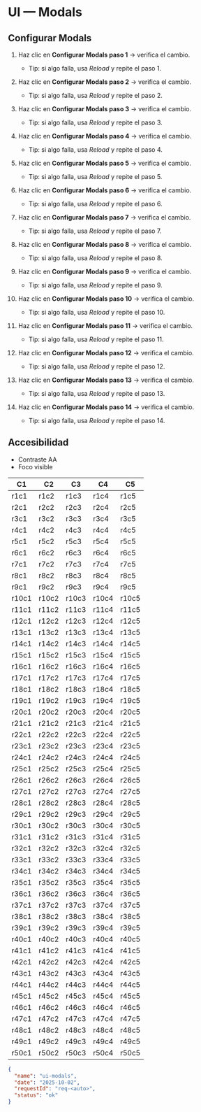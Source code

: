# UI — Modals

## Configurar Modals

1. Haz clic en **Configurar Modals paso 1** → verifica el cambio.

    - Tip: si algo falla, usa *Reload* y repite el paso 1.

2. Haz clic en **Configurar Modals paso 2** → verifica el cambio.

    - Tip: si algo falla, usa *Reload* y repite el paso 2.

3. Haz clic en **Configurar Modals paso 3** → verifica el cambio.

    - Tip: si algo falla, usa *Reload* y repite el paso 3.

4. Haz clic en **Configurar Modals paso 4** → verifica el cambio.

    - Tip: si algo falla, usa *Reload* y repite el paso 4.

5. Haz clic en **Configurar Modals paso 5** → verifica el cambio.

    - Tip: si algo falla, usa *Reload* y repite el paso 5.

6. Haz clic en **Configurar Modals paso 6** → verifica el cambio.

    - Tip: si algo falla, usa *Reload* y repite el paso 6.

7. Haz clic en **Configurar Modals paso 7** → verifica el cambio.

    - Tip: si algo falla, usa *Reload* y repite el paso 7.

8. Haz clic en **Configurar Modals paso 8** → verifica el cambio.

    - Tip: si algo falla, usa *Reload* y repite el paso 8.

9. Haz clic en **Configurar Modals paso 9** → verifica el cambio.

    - Tip: si algo falla, usa *Reload* y repite el paso 9.

10. Haz clic en **Configurar Modals paso 10** → verifica el cambio.

    - Tip: si algo falla, usa *Reload* y repite el paso 10.

11. Haz clic en **Configurar Modals paso 11** → verifica el cambio.

    - Tip: si algo falla, usa *Reload* y repite el paso 11.

12. Haz clic en **Configurar Modals paso 12** → verifica el cambio.

    - Tip: si algo falla, usa *Reload* y repite el paso 12.

13. Haz clic en **Configurar Modals paso 13** → verifica el cambio.

    - Tip: si algo falla, usa *Reload* y repite el paso 13.

14. Haz clic en **Configurar Modals paso 14** → verifica el cambio.

    - Tip: si algo falla, usa *Reload* y repite el paso 14.


## Accesibilidad
- Contraste AA
- Foco visible


| C1 | C2 | C3 | C4 | C5 |
|---|---|---|---|---|
| r1c1 | r1c2 | r1c3 | r1c4 | r1c5 |
| r2c1 | r2c2 | r2c3 | r2c4 | r2c5 |
| r3c1 | r3c2 | r3c3 | r3c4 | r3c5 |
| r4c1 | r4c2 | r4c3 | r4c4 | r4c5 |
| r5c1 | r5c2 | r5c3 | r5c4 | r5c5 |
| r6c1 | r6c2 | r6c3 | r6c4 | r6c5 |
| r7c1 | r7c2 | r7c3 | r7c4 | r7c5 |
| r8c1 | r8c2 | r8c3 | r8c4 | r8c5 |
| r9c1 | r9c2 | r9c3 | r9c4 | r9c5 |
| r10c1 | r10c2 | r10c3 | r10c4 | r10c5 |
| r11c1 | r11c2 | r11c3 | r11c4 | r11c5 |
| r12c1 | r12c2 | r12c3 | r12c4 | r12c5 |
| r13c1 | r13c2 | r13c3 | r13c4 | r13c5 |
| r14c1 | r14c2 | r14c3 | r14c4 | r14c5 |
| r15c1 | r15c2 | r15c3 | r15c4 | r15c5 |
| r16c1 | r16c2 | r16c3 | r16c4 | r16c5 |
| r17c1 | r17c2 | r17c3 | r17c4 | r17c5 |
| r18c1 | r18c2 | r18c3 | r18c4 | r18c5 |
| r19c1 | r19c2 | r19c3 | r19c4 | r19c5 |
| r20c1 | r20c2 | r20c3 | r20c4 | r20c5 |
| r21c1 | r21c2 | r21c3 | r21c4 | r21c5 |
| r22c1 | r22c2 | r22c3 | r22c4 | r22c5 |
| r23c1 | r23c2 | r23c3 | r23c4 | r23c5 |
| r24c1 | r24c2 | r24c3 | r24c4 | r24c5 |
| r25c1 | r25c2 | r25c3 | r25c4 | r25c5 |
| r26c1 | r26c2 | r26c3 | r26c4 | r26c5 |
| r27c1 | r27c2 | r27c3 | r27c4 | r27c5 |
| r28c1 | r28c2 | r28c3 | r28c4 | r28c5 |
| r29c1 | r29c2 | r29c3 | r29c4 | r29c5 |
| r30c1 | r30c2 | r30c3 | r30c4 | r30c5 |
| r31c1 | r31c2 | r31c3 | r31c4 | r31c5 |
| r32c1 | r32c2 | r32c3 | r32c4 | r32c5 |
| r33c1 | r33c2 | r33c3 | r33c4 | r33c5 |
| r34c1 | r34c2 | r34c3 | r34c4 | r34c5 |
| r35c1 | r35c2 | r35c3 | r35c4 | r35c5 |
| r36c1 | r36c2 | r36c3 | r36c4 | r36c5 |
| r37c1 | r37c2 | r37c3 | r37c4 | r37c5 |
| r38c1 | r38c2 | r38c3 | r38c4 | r38c5 |
| r39c1 | r39c2 | r39c3 | r39c4 | r39c5 |
| r40c1 | r40c2 | r40c3 | r40c4 | r40c5 |
| r41c1 | r41c2 | r41c3 | r41c4 | r41c5 |
| r42c1 | r42c2 | r42c3 | r42c4 | r42c5 |
| r43c1 | r43c2 | r43c3 | r43c4 | r43c5 |
| r44c1 | r44c2 | r44c3 | r44c4 | r44c5 |
| r45c1 | r45c2 | r45c3 | r45c4 | r45c5 |
| r46c1 | r46c2 | r46c3 | r46c4 | r46c5 |
| r47c1 | r47c2 | r47c3 | r47c4 | r47c5 |
| r48c1 | r48c2 | r48c3 | r48c4 | r48c5 |
| r49c1 | r49c2 | r49c3 | r49c4 | r49c5 |
| r50c1 | r50c2 | r50c3 | r50c4 | r50c5 |



```json
{
  "name": "ui-modals",
  "date": "2025-10-02",
  "requestId": "req-<auto>",
  "status": "ok"
}
```
